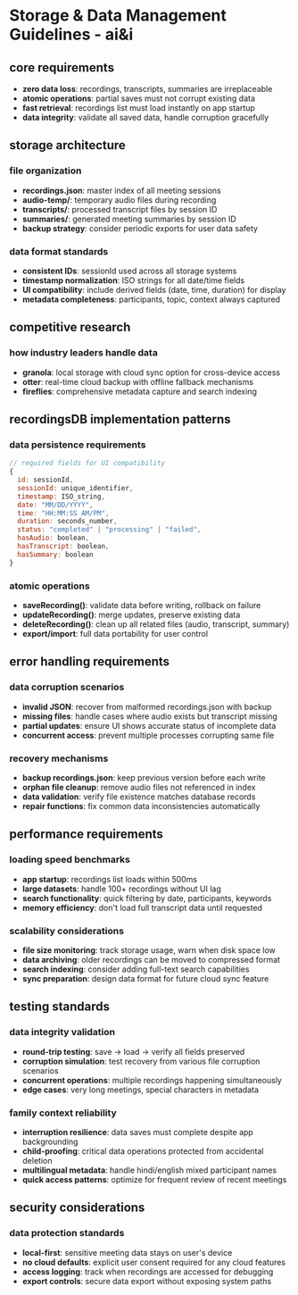 # Storage & Data Management Guidelines - ai&i

## core requirements
- **zero data loss**: recordings, transcripts, summaries are irreplaceable
- **atomic operations**: partial saves must not corrupt existing data
- **fast retrieval**: recordings list must load instantly on app startup
- **data integrity**: validate all saved data, handle corruption gracefully

## storage architecture
### file organization
- **recordings.json**: master index of all meeting sessions
- **audio-temp/**: temporary audio files during recording
- **transcripts/**: processed transcript files by session ID  
- **summaries/**: generated meeting summaries by session ID
- **backup strategy**: consider periodic exports for user data safety

### data format standards
- **consistent IDs**: sessionId used across all storage systems
- **timestamp normalization**: ISO strings for all date/time fields
- **UI compatibility**: include derived fields (date, time, duration) for display
- **metadata completeness**: participants, topic, context always captured

## competitive research
### how industry leaders handle data
- **granola**: local storage with cloud sync option for cross-device access
- **otter**: real-time cloud backup with offline fallback mechanisms
- **fireflies**: comprehensive metadata capture and search indexing

## recordingsDB implementation patterns
### data persistence requirements
```javascript
// required fields for UI compatibility
{
  id: sessionId,
  sessionId: unique_identifier,
  timestamp: ISO_string,
  date: "MM/DD/YYYY", 
  time: "HH:MM:SS AM/PM",
  duration: seconds_number,
  status: "completed" | "processing" | "failed",
  hasAudio: boolean,
  hasTranscript: boolean,
  hasSummary: boolean
}
```

### atomic operations
- **saveRecording()**: validate data before writing, rollback on failure
- **updateRecording()**: merge updates, preserve existing data
- **deleteRecording()**: clean up all related files (audio, transcript, summary)
- **export/import**: full data portability for user control

## error handling requirements
### data corruption scenarios
- **invalid JSON**: recover from malformed recordings.json with backup
- **missing files**: handle cases where audio exists but transcript missing
- **partial updates**: ensure UI shows accurate status of incomplete data
- **concurrent access**: prevent multiple processes corrupting same file

### recovery mechanisms
- **backup recordings.json**: keep previous version before each write
- **orphan file cleanup**: remove audio files not referenced in index
- **data validation**: verify file existence matches database records
- **repair functions**: fix common data inconsistencies automatically

## performance requirements
### loading speed benchmarks
- **app startup**: recordings list loads within 500ms
- **large datasets**: handle 100+ recordings without UI lag
- **search functionality**: quick filtering by date, participants, keywords
- **memory efficiency**: don't load full transcript data until requested

### scalability considerations
- **file size monitoring**: track storage usage, warn when disk space low
- **data archiving**: older recordings can be moved to compressed format
- **search indexing**: consider adding full-text search capabilities
- **sync preparation**: design data format for future cloud sync feature

## testing standards
### data integrity validation
- **round-trip testing**: save → load → verify all fields preserved
- **corruption simulation**: test recovery from various file corruption scenarios
- **concurrent operations**: multiple recordings happening simultaneously
- **edge cases**: very long meetings, special characters in metadata

### family context reliability
- **interruption resilience**: data saves must complete despite app backgrounding
- **child-proofing**: critical data operations protected from accidental deletion
- **multilingual metadata**: handle hindi/english mixed participant names
- **quick access patterns**: optimize for frequent review of recent meetings

## security considerations
### data protection standards
- **local-first**: sensitive meeting data stays on user's device
- **no cloud defaults**: explicit user consent required for any cloud features
- **access logging**: track when recordings are accessed for debugging
- **export controls**: secure data export without exposing system paths